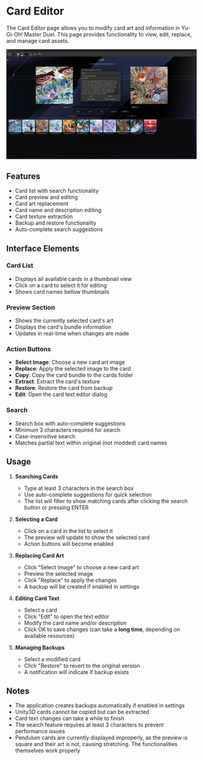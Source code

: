 # Card Editor

The Card Editor page allows you to modify card art and information in Yu-Gi-Oh! Master Duel. This page provides functionality to view, edit, replace, and manage card assets.

![Card Page Preview](../assets/ui/card.png)

## Features

- Card list with search functionality
- Card preview and editing
- Card art replacement
- Card name and description editing
- Card texture extraction
- Backup and restore functionality
- Auto-complete search suggestions

## Interface Elements

### Card List

- Displays all available cards in a thumbnail view
- Click on a card to select it for editing
- Shows card names bellow thumbnails

### Preview Section

- Shows the currently selected card's art
- Displays the card's bundle information
- Updates in real-time when changes are made

### Action Buttons

- **Select Image**: Choose a new card art image
- **Replace**: Apply the selected image to the card
- **Copy**: Copy the card bundle to the cards folder
- **Extract**: Extract the card's texture
- **Restore**: Restore the card from backup
- **Edit**: Open the card text editor dialog

### Search

- Search box with auto-complete suggestions
- Minimum 3 characters required for search
- Case-insensitive search
- Matches partial text within original (not modded) card names

## Usage

1. **Searching Cards**
      - Type at least 3 characters in the search box
      - Use auto-complete suggestions for quick selection
      - The list will filter to show matching cards after clicking the search button or pressing ENTER

2. **Selecting a Card**
      - Click on a card in the list to select it
      - The preview will update to show the selected card
      - Action buttons will become enabled

3. **Replacing Card Art**
      - Click "Select Image" to choose a new card art
      - Preview the selected image
      - Click "Replace" to apply the changes
      - A backup will be created if enabled in settings

4. **Editing Card Text**
      - Select a card
      - Click "Edit" to open the text editor
      - Modify the card name and/or description
      - Click OK to save changes (can take a **long time**, depending on available resources)

5. **Managing Backups**
      - Select a modified card
      - Click "Restore" to revert to the original version
      - A notification will indicate if backup exists

## Notes

- The application creates backups automatically if enabled in settings
- Unity3D cards cannot be copied but can be extracted
- Card text changes can take a while to finish
- The search feature requires at least 3 characters to prevent performance issues
- Pendulum cards are currently displayed improperly, as the preview is square and their art is not, causing stretching. The functionalities themselves work properly
